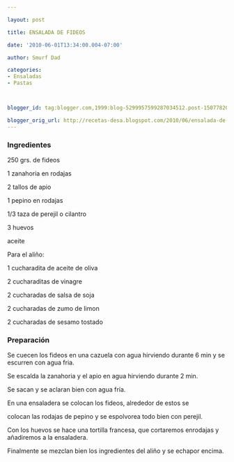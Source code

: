 ```yaml
---

layout: post

title: ENSALADA DE FIDEOS

date: '2010-06-01T13:34:00.004-07:00'

author: Smurf Dad

categories:
- Ensaladas
- Pastas



blogger_id: tag:blogger.com,1999:blog-5299957599287034512.post-1507782020164441453

blogger_orig_url: http://recetas-desa.blogspot.com/2010/06/ensalada-de-fideos.html
---
```


<h3>Ingredientes</h3>

250 grs. de fideos

1 zanahoria en rodajas

2 tallos de apio

1 pepino en rodajas

1/3 taza de perejil o cilantro

3 huevos

aceite

Para el aliño:

1 cucharadita de aceite de oliva

2 cucharaditas de vinagre

2 cucharadas de salsa de soja

2 cucharadas de zumo de limon

2 cucharadas de sesamo tostado

<h3>Preparación</h3>

Se cuecen los fideos en una cazuela con agua hirviendo durante 6 min y se escurren con agua fria.

Se escalda la zanahoria y el apio en agua hirviendo durante 2 min.

Se sacan y se aclaran bien con agua fría.

En una ensaladera se colocan los fideos, alrededor de estos se

colocan las rodajas de pepino y se espolvorea todo bien con perejil.

Con los huevos se hace una tortilla francesa, que cortaremos enrodajas y añadiremos a la ensaladera.

Finalmente se mezclan bien los ingredientes del aliño y se echapor encima.